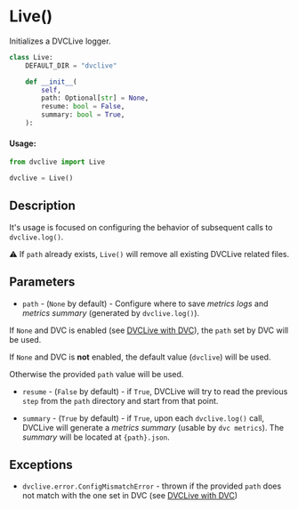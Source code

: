 # Live()

Initializes a DVCLive logger.

```py
class Live:
    DEFAULT_DIR = "dvclive"

    def __init__(
        self,
        path: Optional[str] = None,
        resume: bool = False,
        summary: bool = True,
    ):
```

#### Usage:

```py
from dvclive import Live

dvclive = Live()
```

## Description

It's usage is focused on configuring the behavior of subsequent calls to
`dvclive.log()`.

⚠️ If `path` already exists, `Live()` will remove all existing DVCLive related
files.

## Parameters

- `path` - (`None` by default) - Configure where to save _metrics logs_ and
  _metrics summary_ (generated by `dvclive.log()`).

If `None` and DVC is enabled (see
[DVCLive with DVC](/docs/dvclive/dvclive-with-dvc)), the `path` set by DVC will
be used.

If `None` and DVC is **not** enabled, the default value (`dvclive`) will be
used.

Otherwise the provided `path` value will be used.

- `resume` - (`False` by default) - if `True`, DVCLive will try to read the
  previous `step` from the `path` directory and start from that point.

- `summary` - (`True` by default) - if `True`, upon each `dvclive.log()` call,
  DVCLive will generate a _metrics summary_ (usable by `dvc metrics`). The
  _summary_ will be located at `{path}.json`.

## Exceptions

- `dvclive.error.ConfigMismatchError` - thrown if the provided `path` does not
  match with the one set in DVC (see
  [DVCLive with DVC](/docs/dvclive/dvclive-with-dvc))
